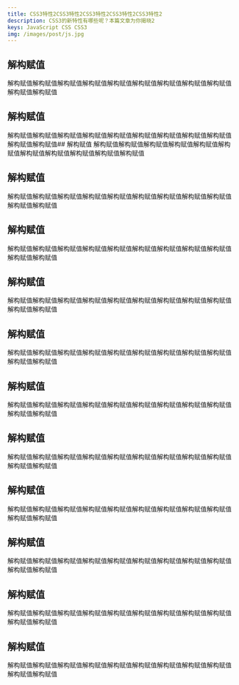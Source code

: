 ```yaml
---
title: CSS3特性2CSS3特性2CSS3特性2CSS3特性2CSS3特性2
description: CSS3的新特性有哪些呢？本篇文章为你揭晓2
keys: JavaScript CSS CSS3
img: /images/post/js.jpg
---
```

## 解构赋值
解构赋值解构赋值解构赋值解构赋值解构赋值解构赋值解构赋值解构赋值解构赋值解构赋值解构赋值
## 解构赋值
解构赋值解构赋值解构赋值解构赋值解构赋值解构赋值解构赋值解构赋值解构赋值解构赋值解构赋值## 解构赋值
解构赋值解构赋值解构赋值解构赋值解构赋值解构赋值解构赋值解构赋值解构赋值解构赋值解构赋值
## 解构赋值
解构赋值解构赋值解构赋值解构赋值解构赋值解构赋值解构赋值解构赋值解构赋值解构赋值解构赋值
## 解构赋值
解构赋值解构赋值解构赋值解构赋值解构赋值解构赋值解构赋值解构赋值解构赋值解构赋值解构赋值
## 解构赋值
解构赋值解构赋值解构赋值解构赋值解构赋值解构赋值解构赋值解构赋值解构赋值解构赋值解构赋值
## 解构赋值
解构赋值解构赋值解构赋值解构赋值解构赋值解构赋值解构赋值解构赋值解构赋值解构赋值解构赋值
## 解构赋值
解构赋值解构赋值解构赋值解构赋值解构赋值解构赋值解构赋值解构赋值解构赋值解构赋值解构赋值
## 解构赋值
解构赋值解构赋值解构赋值解构赋值解构赋值解构赋值解构赋值解构赋值解构赋值解构赋值解构赋值
## 解构赋值
解构赋值解构赋值解构赋值解构赋值解构赋值解构赋值解构赋值解构赋值解构赋值解构赋值解构赋值
## 解构赋值
解构赋值解构赋值解构赋值解构赋值解构赋值解构赋值解构赋值解构赋值解构赋值解构赋值解构赋值
## 解构赋值
解构赋值解构赋值解构赋值解构赋值解构赋值解构赋值解构赋值解构赋值解构赋值解构赋值解构赋值
## 解构赋值
解构赋值解构赋值解构赋值解构赋值解构赋值解构赋值解构赋值解构赋值解构赋值解构赋值解构赋值
